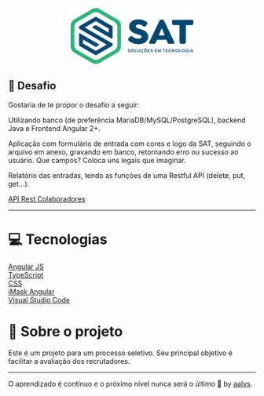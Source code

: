 <div align='center'>
<img src=".github/logo.png" width='250'>
</div>

## 🚀 Desafio

Gostaria de te propor o desafio a seguir:

Utilizando banco (de preferência MariaDB/MySQL/PostgreSQL), backend Java e Frontend Angular 2+.

Aplicação com formulário de entrada com cores e logo da SAT, seguindo o arquivo em anexo, gravando em banco, retornando erro ou sucesso ao usuário. Que campos? Coloca uns legais que imaginar.

Relatório das entradas, tendo as funções de uma Restful API (delete, put, get...).


[API Rest Colaboradores](https://challenge-sat-apirest.herokuapp.com/swagger-ui.html#/colaborador-resource)

---

# 💻 Tecnologias

<a href='https://angular.io/'>Angular JS</a>
<br/>
<a href='https://www.typescriptlang.org/'>TypeScript</a>
<br/>
<a href='https://www.w3schools.com/css/'>CSS</a>
<br/>
<a href='https://www.npmjs.com/package/angular-imask/'>iMask Angular</a>
<br/>
<a href='https://code.visualstudio.com/'>Visual Studio Code</a>

# 📝 Sobre o projeto

Este é um projeto para um processo seletivo. Seu principal objetivo é facilitar a avaliação dos recrutadores.

---

O aprendizado é contínuo e o próximo nível nunca será o último 🚀 by [aalvs](https://app.rocketseat.com.br/me/aalvs).
